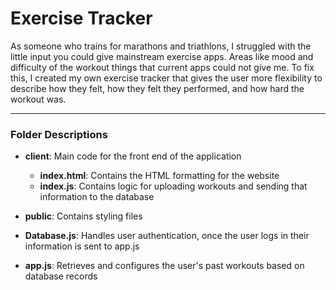# Exercise Tracker

As someone who trains for marathons and triathlons, I struggled with the little input you could give mainstream exercise apps. Areas like mood and difficulty of the workout things that current apps could not give me. To fix this, I created my own exercise tracker that gives the user more flexibility to describe how they felt, how they felt they performed, and how hard the workout was.

---

### Folder Descriptions

- **client**: Main code for the front end of the application
  - **index.html**: Contains the HTML formatting for the website
  - **index.js**: Contains logic for uploading workouts and sending that information to the database
- **public**: Contains styling files

- **Database.js**: Handles user authentication, once the user logs in their information is sent to app.js
- **app.js**: Retrieves and configures the user's past workouts based on database records

